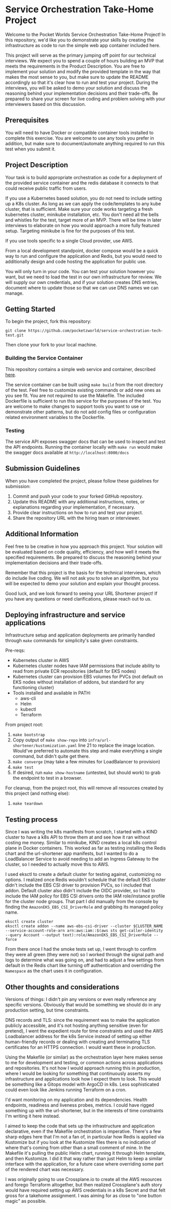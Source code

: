 # Service Orchestration Take-Home Project

Welcome to the Pocket Worlds Service Orchestration Take-Home Project! In this repository, we'd like you to demonstrate your
skills by creating the infrastructure as code to run the simple web app container included here.

This project will serve as the primary jumping off point for our technical interviews. We expect you to spend a 
couple of hours building an MVP that meets the requirements in the Product Description. You are free to implement 
your solution and modify the provided template in the way that makes the most sense to you, but make sure to 
update the README accordingly so that it's clear how to run and test your project. During the interviews, you will 
be asked to demo your solution and discuss the reasoning behind your implementation decisions and their trade-offs. 
Be prepared to share your screen for live coding and problem solving with your interviewers based on this discussion.

## Prerequisites

You will need to have Docker or compatible container tools installed to complete this exercise. You are welcome to use any tools
you prefer in addition, but make sure to document/automate anything required to run this test when you submit it.

## Project Description

Your task is to build appropriate orchestration as code for a deployment of the provided service container and the redis database it connects to that could receive 
public traffic from users.

If you use a Kubernetes based solution, you do not need to include setting up a K8s cluster. As long as we can apply the code/templates to any kube cluster, that is sufficient. Make sure your code works targeting a fresh kubernetes cluster, minikube installation, etc. You don't need all the bells and whistles for the test, target more of an MVP. There will be time in later interviews to elaborate on how you would approach a more fully featured setup. Targeting minikube is fine for the purposes of this test.

If you use tools specific to a single Cloud provider, use AWS.

From a local development standpoint, docker compose would be a quick way to run and configure the application and Redis, but you would 
need to additionally design and code hosting the application for public use.

You will only turn in your code. You can test your solution however you want, but we need to load the test in our own infrastructure for review. We will supply our own credentials, and if your solution creates DNS entries, document where to update those so that we can use DNS names we can manage.

## Getting Started

To begin the project, fork this repository:

```commandline
git clone https://github.com/pocketzworld/service-orchestration-tech-test.git
```

Then clone your fork to your local machine.

### Building the Service Container

This repository contains a simple web service and container, described [here](https://github.com/pocketzworld/service-orchestration-tech-test/blob/main/service/README.md).

The service container can be built using `make build` from the root directory of the test. Feel free to customize existing commands or add new ones as you see fit. You are not required to use the Makefile. The included Dockerfile is sufficient to run this service for the purposes of the test. You are welcome to make changes to support tools you want to use or demonstrate other patterns, but do not add config files or configuration related environment variables to the Dockerfile.

### Testing

The service API exposes swagger docs that can be used to inspect and test the API endpoints. Running the container locally with `make run` would make the swagger docs available at `http://localhost:8000/docs`

## Submission Guidelines

When you have completed the project, please follow these guidelines for submission:

1. Commit and push your code to your forked GitHub repository.
2. Update this README with any additional instructions, notes, or explanations regarding your implementation, if necessary.
3. Provide clear instructions on how to run and test your project.
4. Share the repository URL with the hiring team or interviewer.

## Additional Information

Feel free to be creative in how you approach this project. Your solution will be evaluated based on code quality,
efficiency, and how well it meets the specified requirements. Be prepared to discuss the reasoning behind your
implementation decisions and their trade-offs.

Remember that this project is the basis for the technical interviews, which do include live coding. We will not
ask you to solve an algorithm, but you will be expected to demo your solution and explain your thought process.

Good luck, and we look forward to seeing your URL Shortener project! If you have any questions or need
clarifications, please reach out to us.

## Deploying infrastructure and service applications

Infrastructure setup and application deployments are primarily handled through `make` commands for simplicity's sake given constraints.

Pre-reqs:
* Kubernetes cluster in AWS
* Kubernetes cluster nodes have IAM permissions that include ability to read from private ECR repositories (default for EKS nodes)
* Kubernetes cluster can provision EBS volumes for PVCs (not default on EKS nodes without installation of addons, but standard for any functioning cluster)
* Tools installed and available in PATH:
    * aws-cli
    * Helm
    * kubectl
    * Terraform

From project root:

1. `make bootstrap`
2. Copy output of `make show-repo` into `infra/url-shortener/kustomization.yaml` line 21 to replace the image location. Would've preferred to automate this step and make everything a single command, but didn't quite get there.
3. `make converge` (may take a few minutes for LoadBalancer to provision)
4. `make test`
5. If desired, run `make show-hostname` (untested, but should work) to grab the endpoint to test in a browser.

For cleanup, from the project root, this will remove all resources created by this project (and nothing else):

1. `make teardown`

## Testing process

Since I was writing the k8s manifests from scratch, I started with a KIND cluster to have a k8s API to throw them at and see how it ran without costing me money. Similar to minikube, KIND creates a local k8s control plane in Docker containers. This worked as far as testing installing the Redis chart and the url-shortener app manifests, but I wanted to do a LoadBalancer Service to avoid needing to add an Ingress Gateway to the cluster, so I needed to actually move this to AWS. 

I used eksctl to create a default cluster for testing against, customizing no options. I realized once Redis wouldn't schedule that the default EKS cluster didn't include the EBS CSI driver to provision PVCs, so I included that addon. Default cluster also didn't include the OIDC provider, so I had to include the IAM policy for EBS CSI drivers onto the IAM role/instance profile for the cluster node groups. That part I did manually from the console by finding the `AmazonEKS_EBS_CSI_DriverRole` and grabbing its managed policy name.

    eksctl create cluster
    eksctl create addon --name aws-ebs-csi-driver --cluster $CLUSTER_NAME --service-account-role-arn arn:aws:iam::$(aws sts get-caller-identity --query Account --output text):role/AmazonEKS_EBS_CSI_DriverRole --force

From there once I had the smoke tests set up, I went through to confirm they were all green (they were not) so I worked through the signal path and logs to determine what was going on, and had to adjust a few settings from default in the Redis chart like turning off authentication and overriding the `Namespace` as the chart uses it in configuration.

## Other thoughts and considerations

Versions of things: I didn't pin any versions or even really reference any specific versions. Obviously that would be something we should do in any production setting, but time constraints.

DNS records and TLS: since the requirement was to make the application publicly accessible, and it's not hosting anything sensitive (even for pretend), I went the expedient route for time constraints and used the AWS Loadbalancer address for the k8s Service instead of setting up either human-friendly records or dealing with creating and terminating TLS certificates for an HTTPS connection. I would want these in production.

Using the Makefile (or similar) as the orchestration layer here makes sense to me for development and testing, or common actions across applications and repositories. It's not how I would approach running this in production, where I would be looking for something that continuously asserts my infrastructure and applications look how I expect them to look. This would be something like a Gitops model with ArgoCD in k8s. Less sophisticated could even look like Jenkins running Terraform on a cron.

I'd want monitoring on my application and its dependencies. Health endpoints, readiness and liveness probes, metrics. I could have rigged something up with the url-shortener, but in the interests of time constraints I'm writing it here instead.

I aimed to keep the code that sets up the infrastructure and application declarative, even if the Makefile orchestration is imperative. There's a few sharp edges here that I'm not a fan of, in particular how Redis is applied via Kustomize but if you look at the Kustomize files there is no indication of where that's coming from other than a small comment of mine. In the Makefile it's pulling the public Helm chart, running it through Helm template, and then Kustomize. I did it that way rather than just Helm to keep a similar interface with the application, for a future case where overriding some part of the rendered chart was necessary. 

I was originally going to use Crossplane.io to create all the AWS resources and forego Terraform altogether, but then realized Crossplane's auth story would have required setting up AWS credentials in a k8s Secret and that felt gross for a takehome assignment. I was aiming for as close to "one button magic" as possible.
